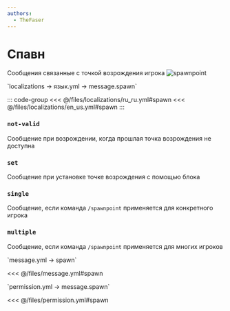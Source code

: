 ```yaml
---
authors:
  - TheFaser
---
```


# Спавн

Сообщения связанные с точкой возрождения игрока
![spawnpoint](/spawnpoint.png)

[//]: # (localization)
<!--@include: @/parts/words.md#localization--> 
<!--@include: @/parts/words.md#path--> `localizations → язык.yml → message.spawn`

<!--@include: @/parts/words.md#default--> 

::: code-group
<<< @/files/localizations/ru_ru.yml#spawn
<<< @/files/localizations/en_us.yml#spawn
:::

### `not-valid`

Сообщение при возрождении, когда прошлая точка возрождения не доступна

### `set`

Сообщение при установке точке возрождения с помощью блока

### `single`

Сообщение, если команда `/spawnpoint` применяется для конкретного игрока

### `multiple`

Сообщение, если команда `/spawnpoint` применяется для многих игроков

[//]: # (message.yml)
<!--@include: @/parts/words.md#setting-->
<!--@include: @/parts/words.md#path--> `message.yml → spawn`

<!--@include: @/parts/words.md#default-->
<<< @/files/message.yml#spawn

<!--@include: @/parts/enable.md-->
<!--@include: @/parts/destination.md-->
<!--@include: @/parts/sound.md-->

[//]: # (permission.yml)
<!--@include: @/parts/words.md#permission-->
<!--@include: @/parts/words.md#path--> `permission.yml → message.spawn`

<!--@include: @/parts/words.md#default-->
<<< @/files/permission.yml#spawn

<!--@include: @/parts/permission/permissionTier3.md-->
<!--@include: @/parts/permission/sound.md-->